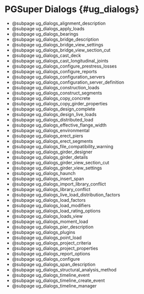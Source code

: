 PGSuper Dialogs {#ug_dialogs}
==============================================

* @subpage ug_dialogs_alignment_description
* @subpage ug_dialogs_apply_loads
* @subpage ug_dialogs_bearings
* @subpage ug_dialogs_bridge_description
* @subpage ug_dialogs_bridge_view_settings
* @subpage ug_dialogs_bridge_view_section_cut
* @subpage ug_dialogs_cast_deck
* @subpage ug_dialogs_cast_longitudinal_joints
* @subpage ug_dialogs_configure_prestress_losses
* @subpage ug_dialogs_configure_reports
* @subpage ug_dialogs_configuration_servers
* @subpage ug_dialogs_configuration_server_definition
* @subpage ug_dialogs_construction_loads
* @subpage ug_dialogs_construct_segments
* @subpage ug_dialogs_copy_concrete
* @subpage ug_dialogs_copy_girder_properties
* @subpage ug_dialogs_design_complete
* @subpage ug_dialogs_design_live_loads
* @subpage ug_dialogs_distributed_load
* @subpage ug_dialogs_effective_flange_width
* @subpage ug_dialogs_environmental
* @subpage ug_dialogs_erect_piers
* @subpage ug_dialogs_erect_segments
* @subpage ug_dialogs_file_compatibility_warning
* @subpage ug_dialogs_girder_designer
* @subpage ug_dialogs_girder_details
* @subpage ug_dialogs_girder_view_section_cut
* @subpage ug_dialogs_girder_view_settings
* @subpage ug_dialogs_haunch
* @subpage ug_dialogs_insert_span
* @subpage ug_dialogs_import_library_conflict
* @subpage ug_dialogs_library_conflict
* @subpage ug_dialogs_live_load_distribution_factors
* @subpage ug_dialogs_load_factors
* @subpage ug_dialogs_load_modifiers
* @subpage ug_dialogs_load_rating_options
* @subpage ug_dialogs_loads_view
* @subpage ug_dialogs_moment_load
* @subpage ug_dialogs_pier_description
* @subpage ug_dialogs_plugins
* @subpage ug_dialogs_point_load
* @subpage ug_dialogs_project_criteria
* @subpage ug_dialogs_project_properties
* @subpage ug_dialogs_report_options
* @subpage ug_dialogs_configure
* @subpage ug_dialogs_span_description
* @subpage ug_dialogs_structural_analysis_method
* @subpage ug_dialogs_timeline_event
* @subpage ug_dialogs_timeline_create_event
* @subpage ug_dialogs_timeline_manager


